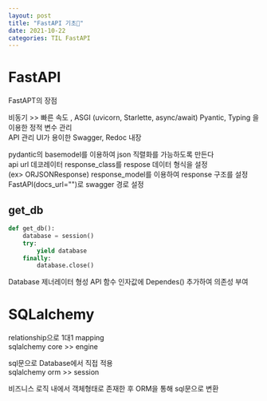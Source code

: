 ```yaml
---
layout: post
title: "FastAPI 기초💬"
date: 2021-10-22
categories: TIL FastAPI
---
```


# FastAPI

FastAPT의 장점 

비동기 >> 빠른 속도 , ASGI
(uvicorn, Starlette, async/await)
Pyantic, Typing 을 이용한 정적 변수 관리  
API 관리 UI가 용이한 Swagger, Redoc 내장  


pydantic의 basemodel를 이용하여 json 직렬화를 가능하도록 만든다  
api url 데코레이터 response_class를 respose 데이터 형식을 설정  
(ex> ORJSONResponse)
response_model를 이용하여 response 구조를 설정  
FastAPI(docs_url="")로 swagger 경로 설정

## get_db

```python
def get_db():
    database = session()
    try:
        yield database
    finally:
        database.close()
```

Database 제너레이터 형성 
API 함수 인자값에 Dependes() 추가하여 의존성 부여

# SQLalchemy 

relationship으로 1대1 mapping  
sqlalchemy core >> engine  

sql문으로 Database에서 직접 적용  
sqlalchemy orm >> session

비즈니스 로직 내에서 객체형태로 존재한 후 ORM을 통해 sql문으로 변환 
